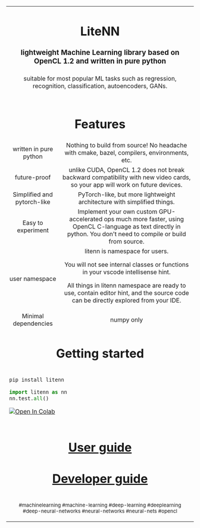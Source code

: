 <table align="center" border="0">

<tr><td colspan=2 align="center">

# LiteNN

### lightweight Machine Learning library based on OpenCL 1.2 and written in pure python


</td></tr>
<tr><td colspan=2 align="center">
suitable for most popular ML tasks such as regression, recognition, classification, autoencoders, GANs.
</td></tr>
<tr><td colspan=2 align="center">

<p align="center">
</p>

</td></tr>

<tr><td colspan=2 align="center">

# Features

</td></tr>

<tr><td align="center">
written in pure python
</td><td align="center">
Nothing to build from source! No headache with cmake, bazel, compilers, environments, etc.
</td></tr>

<tr><td align="center">
future-proof
</td><td align="center">
unlike CUDA, OpenCL 1.2 does not break backward compatibility with new video cards, so your app will work on future devices.
</td></tr>

<tr><td align="center">
Simplified and pytorch-like
</td><td align="center">
PyTorch-like, but more lightweight architecture with simplified things.
</td></tr>

<tr><td align="center">
Easy to experiment
</td><td align="center">
Implement your own custom GPU-accelerated ops much more faster, using OpenCL C-language as text directly in python. You don't need to compile or build from source.
</td></tr>

<tr><td align="center">
user namespace
</td><td align="center">
litenn is namespace for users. 

You will not see internal classes or functions in your vscode intellisense hint.

All things in litenn namespace are ready to use, contain editor hint, and the source code can be directly explored from your IDE.
</td>
</tr>

<tr><td align="center">
Minimal dependencies
</td><td align="center">
numpy only
</td></tr>

<tr><td colspan=3 align="center">

# Getting started

</td></tr>

<tr>

<td colspan=2 align="left">

```python
pip install litenn

import litenn as nn
nn.test.all()
```

[![Open In Colab](https://colab.research.google.com/assets/colab-badge.svg)](https://colab.research.google.com/github/iperov/litenn/blob/master/doc_github/ipynb/litenn_test_all.ipynb)


</td></tr>

<tr><td colspan=2 align="center">

# [User guide](doc_github/user_guide/user_guide.md)

# [Developer guide](doc_github/dev_guide/dev_guide.md)

</td></tr>

<tr><td colspan=2 align="center">

<sub>#machinelearning #machine-learning #deep-learning #deeplearning #deep-neural-networks #neural-networks #neural-nets #opencl</sub>

</td></tr>
</table>
